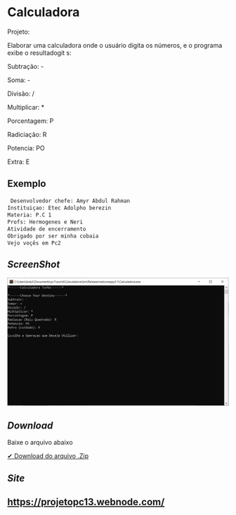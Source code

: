 # Calculadora
Projeto:

Elaborar uma calculadora onde o usuário digita os números, e o programa exibe o resultadogit s:

Subtração: -

Soma: -

Divisão: /

Multiplicar: *

Porcentagem: P

Radiciação: R

Potencia: PO

Extra: E


## Exemplo
```
 Desenvolvedor chefe: Amyr Abdul Rahman
Instituiçao: Etec Adolpho berezin
Materia: P.C 1
Profs: Hermogenes e Neri
Atividade de encerramento
Obrigado por ser minha cobaia
Vejo voçês em Pc2
```
## _ScreenShot_

![Tela inicial](Print.PNG)

## _Download_
Baixe o arquivo abaixo

[✔ Download do arquivo .Zip](dist/Calculadora.zip)

## _Site_
https://projetopc13.webnode.com/
---

